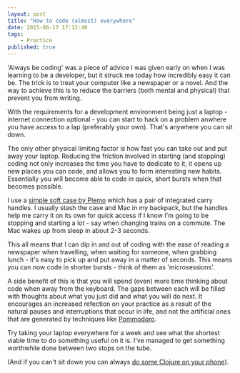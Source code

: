 ```yaml
---
layout: post
title: "How to code (almost) everywhere"
date: 2015-06-17 17:12:40
tags:
    - Practice
published: true
---
```


'Always be coding' was a piece of advice I was given early on when I was
learning to be a developer, but it struck me today how incredibly easy it can
be. The trick is to treat your computer like a newspaper or a novel. And
the way to achieve this is to reduce the barriers (both mental and physical)
that prevent you from writing.

With the requirements for a development environment being just a
laptop - internet connection optional - you can start to hack on a problem
anwhere you have access to a lap (preferably your own). That's anywhere you can
sit down.

The only other physical limiting factor is how fast you can take out and put
away your laptop. Reducing the friction involved in starting (and stopping)
coding not only increases the time you have to dedicate to it, it opens up new
places you can code, and allows you to form interesting new habits. Essentially
you will become able to code in quick, short bursts when that becomes possible.

I use a [simple soft case by Plemo][Plemo] which has a pair of integrated carry
handles.  I usually stash the case and Mac in my backpack, but the handles help
me carry it on its own for quick access if I know I'm going to be stopping and
starting a lot - say when changing trains on a commute. The Mac wakes up from
sleep in about 2-3 seconds.

This all means that I can dip in and out of coding with the ease of reading
a newspaper when travelling, when waiting for someone, when grabbing
lunch - it's easy to pick up and put away in a matter of seconds. This means you
can now code in shorter bursts - think of them as 'microsessions'.

A side benefit of this is that you will spend (even) more time thinking about
code when away from the keyboard. The gaps between each will be
filled with thoughts about what you just did and what you will do next. It
encourages an increased refection on your practice as a result of the natural
pauses and interruptions that occur in life, and not the artificial ones that
are generated by techniques like [Pommodoro].

Try taking your laptop everywhere for a week and see what the shortest viable
time to do something useful on it is. I've managed to get something worthwhile
done between two stops on the tube.

(And if you can't sit down you can always [do some Clojure on your
phone][PhoneClojure]).

[Plemo]: http://www.amazon.co.uk/13-13-3-Notebook-Computer-MacBook-Briefcase/dp/B00GQT54GO
[PhoneClojure]: /posts/2015/5/18/clojure-on-the-tube/
[Pommodoro]: http://pomodorotechnique.com/
